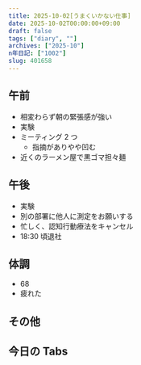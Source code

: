 ```yaml
---
title: 2025-10-02[うまくいかない仕事]
date: 2025-10-02T00:00:00+09:00
draft: false
tags: ["diary", ""]
archives: ["2025-10"]
n年日記: ["1002"]
slug: 401658
---
```


## 午前

- 相変わらず朝の緊張感が強い
- 実験
- ミーティング 2 つ
  - 指摘がありやや凹む
- 近くのラーメン屋で黒ゴマ担々麺

## 午後

- 実験
- 別の部署に他人に測定をお願いする
- 忙しく、認知行動療法をキャンセル
- 18:30 頃退社

## 体調

- 68
- 疲れた

## その他

## 今日の Tabs
